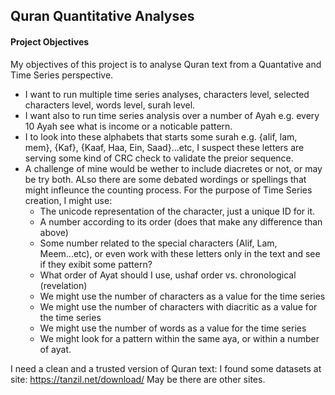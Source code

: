 ## Quran Quantitative Analyses
#### Project Objectives
My objectives of this project is to analyse Quran text from a Quantative and Time Series perspective.

- I want to run multiple time series analyses, characters level, selected characters level, words level, surah level.
- I want also to run time series analysis over a number of Ayah e.g. every 10 Ayah see what is income or a noticable pattern.
- I to look into these alphabets that starts some surah e.g. {alif, lam, mem}, {Kaf}, {Kaaf, Haa, Ein, Saad}...etc, I suspect these letters are serving some kind of CRC check to validate the preior sequence.
- A challenge of mine would be wether to include diacretes or not, or may be try both. ALso there are some debated wordings or spellings that might infleunce the counting process.
For the purpose of Time Series creation, I might use:
    - The unicode representation of the character, just a unique ID for it.
    - A number according to its order (does that make any difference than above)
    - Some number related to the special characters (Alif, Lam, Meem...etc), or even work with these letters only in the text and see if they exibit some pattern?
    - What order of Ayat should I use, ushaf order vs. chronological (revelation)
    - We might use the number of characters as a value for the time series
    - We might use the number of characters with diacritic as a value for the time series
    - We might use the number of words as a value for the time series
    - We might look for a pattern within the same aya, or within a number of ayat.

I need a clean and a trusted version of Quran text:
I found some datasets at site:
https://tanzil.net/download/
May be there are other sites.
